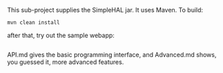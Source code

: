 This sub-project supplies the SimpleHAL jar. It uses Maven. To build:
```
mvn clean install
```
after that, try out the sample webapp:
```
```

API.md gives the basic programming interface, and Advanced.md shows, you guessed it, more advanced features.